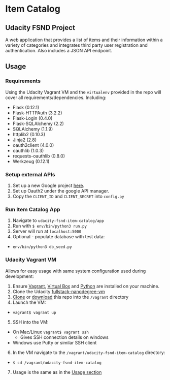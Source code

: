 # Item Catalog
Udacity FSND Project
----------------------------
A web application that provides a list of items and their information within a variety of categories and integrates third party user registration and authentication. Also includes a JSON API endpoint.

## Usage

### Requirements
Using the Udacity Vagrant VM and the `virtualenv` provided in the repo will cover all requirements/dependencies. Including:
* Flask (0.12.1)
* Flask-HTTPAuth (3.2.2)
* Flask-Login (0.4.0)
* Flask-SQLAlchemy (2.2)
* SQLAlchemy (1.1.9)
* httplib2 (0.10.3)
* Jinja2 (2.8)
* oauth2client (4.0.0)
* oauthlib (1.0.3)
* requests-oauthlib (0.8.0)
* Werkzeug (0.12.1)

### Setup external APIs
1. Set up a new Google project [here](https://console.developers.google.com/).
3. Set up Oauth2 under the google API manager.
4. Copy the `CLIENT_ID` and `CLIENT_SECRET` into `config.py`

### Run Item Catalog App
1. Navigate to `udacity-fsnd-item-catalog/app`
2. Run with `$ env/bin/python3 run.py`
3. Server will run at `localhost:5000`
4. Optional - populate database with test data:
  * `env/bin/python3 db_seed.py`

### Udacity Vagrant VM
Allows for easy usage with same system configuration used during development:
1. Ensure [Vagrant](https://www.vagrantup.com/), [Virtual Box](https://www.virtualbox.org/) and [Python](https://www.python.org/) are installed on your machine.
2. Clone the Udacity [fullstack-nanodegree-vm](https://github.com/udacity/fullstack-nanodegree-vm)
3. [Clone](https://github.com/SteadBytes/udacity-fsnd-item-catalog.git) or [download](https://github.com/SteadBytes/udacity-fsnd-item-catalog/archive/master.zip) this repo into the `/vagrant` directory
4. Launch the VM:
  * `vagrant$ vagrant up`
5. SSH into the VM:
  * On Mac/Linux `vagrant$ vagrant ssh`
    * Gives SSH connection details on windows
  * Windows use Putty or similar SSH client
6. In the VM navigate to the `/vagrant/udacity-fsnd-item-catalog` directory:
  * `$ cd /vagrant/udacity-fsnd-item-catalog`
7. Usage is the same as in the [Usage section](#usage)
